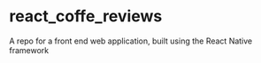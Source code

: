 # react_coffe_reviews
A repo for a front end web application, built using the React Native framework
